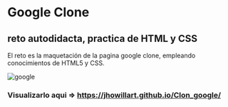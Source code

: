 # Google Clone

## reto autodidacta, practica de HTML y CSS

El reto es la maquetación  de la pagina google clone, empleando conocimientos de HTML5 y CSS.

![google](https://user-images.githubusercontent.com/71351421/201546766-0de0c80e-301a-497c-bb4c-fdedda2c16a5.PNG)

### Visualizarlo aqui => https://jhowillart.github.io/Clon_google/

